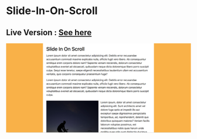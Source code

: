 # Slide-In-On-Scroll

## Live Version : [See here](https://sauravchamoli17.github.io/Slide-In-On-Scroll/)

![Preview](preview.png)

> 